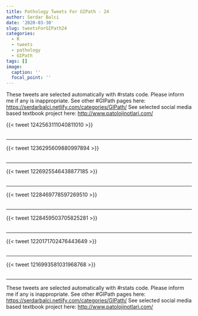 ```yaml
---
title: Pathology Tweets For GIPath - 24
author: Serdar Balci
date: '2020-03-30'
slug: tweetsForGIPath24
categories:
  - R
  - tweets
  - pathology
  - GIPath
tags: []
image:
  caption: ''
  focal_point: ''
---
```



These tweets are selected automatically with #rstats code. Please inform me if any is inappropriate.
See other #GIPath pages here: https://serdarbalci.netlify.com/categories/GIPath/ 
See selected social media based textbook project here: http://www.patolojinotlari.com/

{{< tweet 1242563111040811010 >}}
<br>
<br>
<hr>
{{< tweet 1236295609880997894 >}}
<br>
<br>
<hr>
{{< tweet 1226925546438877185 >}}
<br>
<br>
<hr>
{{< tweet 1228469778597269510 >}}
<br>
<br>
<hr>
{{< tweet 1228459503705825281 >}}
<br>
<br>
<hr>
{{< tweet 1220171702476443649 >}}
<br>
<br>
<hr>
{{< tweet 1216993581031968768 >}}
<br>
<br>
<hr>


These tweets are selected automatically with #rstats code. Please inform me if any is inappropriate.
See other #GIPath pages here: https://serdarbalci.netlify.com/categories/GIPath/ 
See selected social media based textbook project here: http://www.patolojinotlari.com/
